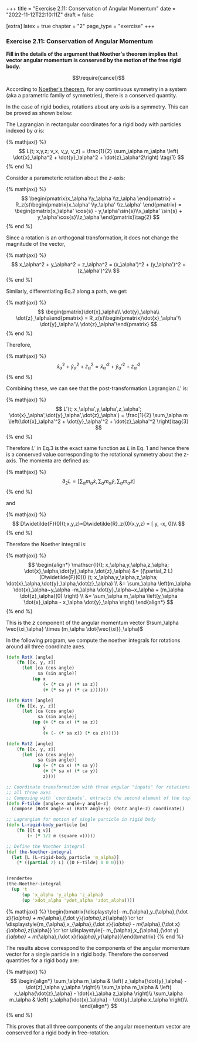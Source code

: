 +++
title = "Exercise 2.11: Conservation of Angular Momentum"
date = "2022-11-12T22:10:11Z"
draft = false

[extra]
latex = true
chapter = "2"
page_type = "exercise"
+++



### Exercise 2.11: Conservation of Angular Momentum

**Fill in the details of the argument that Noether's theorem implies that vector angular momentum is conserved by the motion of the free rigid body.**







$$\require{cancel}$$



According to [Noether's theorem](/projects/sicm-workbook/section-1-8-5-noethers-theorem/), for any continuous symmetry in a system (aka a parametric family of symmetries), there is a conserved quantity. 

In the case of rigid bodies, rotations about any axis is a symmetry. This can be proved as shown below:


The Lagrangian in rectangular coordinates for a rigid body with particles indexed by $\alpha$ is:


{% mathjax() %}
$$
L(t; x,y,z; v_x, v_y, v_z) = \frac{1}{2} \sum_\alpha m_\alpha \left( \dot{x}_\alpha^2 + \dot{y}_\alpha^2 + \dot{z}_\alpha^2\right) \tag{1}
$$
{% end %}




Consider a parameteric rotation about the $z$-axis:


{% mathjax() %}
$$
\begin{pmatrix}x_\alpha \\y_\alpha \\z_\alpha \end{pmatrix} = 
R_z(s)\begin{pmatrix}x_\alpha' \\y_\alpha' \\z_\alpha' \end{pmatrix} = \begin{pmatrix}x_\alpha' \cos{s} - y_\alpha'\sin{s}\\x_\alpha' \sin{s} + y_\alpha'\cos{s}\\z_\alpha'\end{pmatrix}\tag{2}
$$
{% end %}




Since a rotation is an orthogonal transformation, it does not change the magnitude of the vector,


{% mathjax() %}
$$
x_\alpha^2 + y_\alpha^2 + z_\alpha^2 = (x_\alpha')^2 + (y_\alpha')^2 + (z_\alpha')^2\\
$$
{% end %}




Similarly, differentiating Eq.2 along a path, we get:


{% mathjax() %}
$$
\begin{pmatrix}\dot{x}_\alpha\\ \dot{y}_\alpha\\ \dot{z}_\alpha\end{pmatrix} =
R_z(s)\begin{pmatrix}\dot{x}_\alpha'\\ \dot{y}_\alpha'\\ \dot{z}_\alpha'\end{pmatrix}
$$
{% end %}




Therefore, 


{% mathjax() %}
$$
\dot{x}_\alpha^2 + \dot{y}_\alpha^2 + \dot{z}_\alpha^2 = \dot{x}_\alpha'^2 + \dot{y}_\alpha'^2 + \dot{z}_\alpha'^2
$$ 
{% end %}


Combining these, we can see that the post-transformation Lagrangian $L'$ is:


{% mathjax() %}
$$
L'(t; x_\alpha',y_\alpha',z_\alpha'; \dot{x}_\alpha',\dot{y}_\alpha',\dot{z}_\alpha') = \frac{1}{2} \sum_\alpha m \left(\dot{x}_\alpha'^2 + \dot{y}_\alpha'^2 + \dot{z}_\alpha'^2 \right)\tag{3}
$$
{% end %}




Therefore $L'$ in Eq.3 is the exact same function as $L$ in Eq. 1 and hence there is a conserved value corresponding to the rotational symmetry about the z-axis. The momenta are defined as:


{% mathjax() %}
$$
\partial_2 L = \left[\sum_\alpha m_\alpha \dot{x}, \sum_\alpha m_\alpha \dot{y}, \sum_\alpha m_\alpha \dot{z}\right]
$$
{% end %}




and 


{% mathjax() %}
$$
D\widetilde{F}(0)(t;x,y,z)=D\widetilde{R}_z(0)(x,y,z) = [ y, -x, 0]\\
$$
{% end %}




Therefore the Noether integral is:


{% mathjax() %}
$$
\begin{align*}
\mathscr{I}(t; x_\alpha,y_\alpha,z_\alpha; \dot{x}_\alpha,\dot{y}_\alpha,\dot{z}_\alpha) &= ((\partial_2 L)(D\widetilde{F}(0))) (t; x_\alpha,y_\alpha,z_\alpha; \dot{x}_\alpha,\dot{y}_\alpha,\dot{z}_\alpha) \\
&= \sum_\alpha \left(m_\alpha \dot{x}_\alpha~y_\alpha -m_\alpha \dot{y}_\alpha~x_\alpha + (m_\alpha \dot{z}_\alpha)(0) \right) \\
&= \sum_\alpha m_\alpha \left(y_\alpha \dot{x}_\alpha - x_\alpha \dot{y}_\alpha \right)
\end{align*}
$$
{% end %}




This is the $z$ component of the angular momentum vector $\sum_\alpha \vec{\xi_\alpha} \times (m_\alpha \dot{\vec{\xi}}_\alpha)$

In the following program, we compute the noether integrals for rotations around all three coordinate axes.

```clojure
(defn RotX [angle]
    (fn [[x, y, z]]
      (let [ca (cos angle)
            sa (sin angle)]
          (up x
              (- (* ca y) (* sa z))
              (+ (* sa y) (* ca z))))))

(defn RotY [angle]
    (fn [[x, y, z]]
      (let [ca (cos angle)
            sa (sin angle)]
          (up (+ (* ca x) (* sa z))
              y
              (+ (- (* sa x)) (* ca z))))))

(defn RotZ [angle]
    (fn [[x, y, z]]
      (let [ca (cos angle)
            sa (sin angle)]
          (up (- (* ca x) (* sa y))
              (+ (* sa x) (* ca y))
              z))))

;; Coordinate transformation with three angular "inputs" for rotations about
;; all three axes
;; Composing with `coordinate`, extracts the second element of the tuple that is passed in as the argument
(defn F-tilde [angle-x angle-y angle-z]
  (compose (RotX angle-x) (RotY angle-y) (RotZ angle-z) coordinate))

;; Lagrangian for motion of single particle in rigid body
(defn L-rigid-body_particle [m]
    (fn [[t q v]]
        (- (* 1/2 m (square v)))))

;; Define the Noether integral
(def the-Noether-integral
  (let [L (L-rigid-body_particle 'm_alpha)]
    (* ((partial 2) L) ((D F-tilde) 0 0 0))))


(rendertex
(the-Noether-integral
  (up 't
      (up 'x_alpha 'y_alpha 'z_alpha)
      (up 'xdot_alpha 'ydot_alpha 'zdot_alpha))))
```

{% mathjax() %}
\begin{bmatrix}\displaystyle{- m_{\alpha}\,y_{\alpha}\,{\dot z}_{\alpha} + m_{\alpha}\,{\dot y}_{\alpha}\,z_{\alpha}} \cr \cr \displaystyle{m_{\alpha}\,x_{\alpha}\,{\dot z}_{\alpha} - m_{\alpha}\,{\dot x}_{\alpha}\,z_{\alpha}} \cr \cr \displaystyle{- m_{\alpha}\,x_{\alpha}\,{\dot y}_{\alpha} + m_{\alpha}\,{\dot x}_{\alpha}\,y_{\alpha}}\end{bmatrix}
{% end %}




The results above correspond to the components of the angular momentum vector for a single particle in a rigid body. Therefore the conserved quantities for a rigid body are:


{% mathjax() %}
$$
\begin{align*}
\sum_\alpha m_\alpha & \left( z_\alpha{\dot{y}_\alpha} - \dot{z}_\alpha y_\alpha \right)\\
\sum_\alpha m_\alpha & \left( x_\alpha{\dot{z}_\alpha} - \dot{x}_\alpha z_\alpha \right)\\
\sum_\alpha m_\alpha & \left( y_\alpha{\dot{x}_\alpha} - \dot{y}_\alpha x_\alpha \right)\\
\end{align*}
$$
{% end %}




This proves that all three components of the angular moementum vector are conserved for a rigid body in free-rotation.
